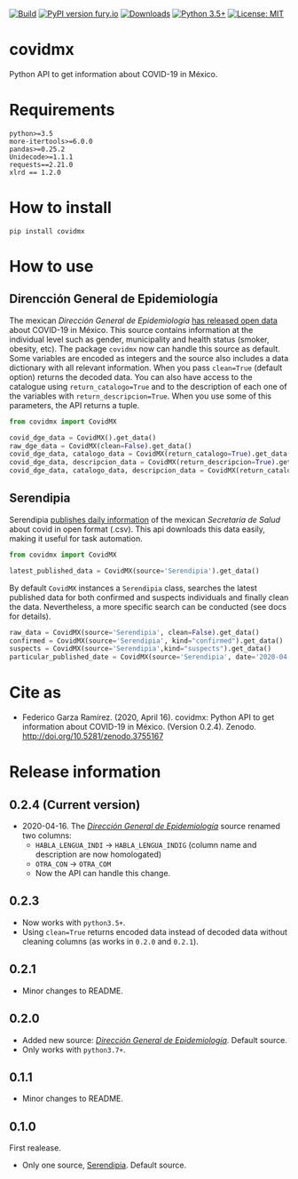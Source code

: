 [![Build](https://github.com/FedericoGarza/covidmx/workflows/Python%20package/badge.svg?branch=master)](https://github.com/FedericoGarza/covidmx/tree/master)
[![PyPI version fury.io](https://badge.fury.io/py/covidmx.svg)](https://pypi.python.org/pypi/covidmx/)
[![Downloads](https://pepy.tech/badge/covidmx)](https://pepy.tech/project/covidmx)
[![Python 3.5+](https://img.shields.io/badge/python-3.5+-blue.svg)](https://www.python.org/downloads/release/python-350+/)
[![License: MIT](https://img.shields.io/badge/License-MIT-green.svg)](https://github.com/FedericoGarza/covidmx/blob/master/LICENSE)

# covidmx
Python API to get information about COVID-19 in México.

# Requirements

```
python>=3.5
more-itertools>=6.0.0
pandas>=0.25.2
Unidecode>=1.1.1
requests==2.21.0
xlrd == 1.2.0
```

# How to install

```
pip install covidmx
```

# How to use

## Direncción General de Epidemiología

The mexican *Dirección General de Epidemiología* [has released open data](https://www.gob.mx/salud/documentos/datos-abiertos-152127) about COVID-19 in México. This source contains information at the individual level such as gender, municipality and health status (smoker, obesity, etc). The package `covidmx` now can handle this source as default. Some variables are encoded as integers and the source also includes a data dictionary with all relevant information. When you pass `clean=True` (default option) returns the decoded data. You can also have access to the catalogue using `return_catalogo=True` and to the description of each one of the variables with `return_descripcion=True`. When you use some of this parameters, the API returns a tuple.

```python
from covidmx import CovidMX

covid_dge_data = CovidMX().get_data()
raw_dge_data = CovidMX(clean=False).get_data()
covid_dge_data, catalogo_data = CovidMX(return_catalogo=True).get_data()
covid_dge_data, descripcion_data = CovidMX(return_descripcion=True).get_data()
covid_dge_data, catalogo_data, descripcion_data = CovidMX(return_catalogo=True, return_descripcion=True).get_data()
```

## Serendipia

Serendipia [publishes daily information](https://serendipia.digital/2020/03/datos-abiertos-sobre-casos-de-coronavirus-covid-19-en-mexico/) of the mexican *Secretaría de Salud* about covid in open format (.csv). This api downloads this data easily, making it useful for task automation.

```python
from covidmx import CovidMX

latest_published_data = CovidMX(source='Serendipia').get_data()
```

By default `CovidMX` instances a `Serendipia` class, searches the latest published data for both confirmed and suspects individuals and finally clean the data. Nevertheless, a more specific search can be conducted (see docs for details).

```python
raw_data = CovidMX(source='Serendipia', clean=False).get_data()
confirmed = CovidMX(source='Serendipia', kind="confirmed").get_data()
suspects = CovidMX(source='Serendipia',kind="suspects").get_data()
particular_published_date = CovidMX(source='Serendipia', date='2020-04-10', date_format='%Y-%m-%d').get_data()
```

# Cite as

- Federico Garza Ramírez. (2020, April 16). covidmx: Python API to get information about COVID-19 in México. (Version 0.2.4). Zenodo. http://doi.org/10.5281/zenodo.3755167


# Release information

## 0.2.4 (Current version)

- 2020-04-16. The [*Dirección General de Epidemiología*](https://www.gob.mx/salud/documentos/datos-abiertos-152127) source renamed two columns:
  - `HABLA_LENGUA_INDI` -> `HABLA_LENGUA_INDIG` (column name and description are now homologated)
  - `OTRA_CON` -> `OTRA_COM`
  - Now the API can handle this change.

## 0.2.3

- Now works with `python3.5+`.
- Using `clean=True` returns encoded data instead of decoded data without cleaning columns (as works in `0.2.0` and `0.2.1`).

## 0.2.1

- Minor changes to README.

## 0.2.0

- Added new source: [*Dirección General de Epidemiología*](https://www.gob.mx/salud/documentos/datos-abiertos-152127). Default source.
- Only works with `python3.7+`.

## 0.1.1

- Minor changes to README.

## 0.1.0

First realease.

- Only one source, [Serendipia](https://serendipia.digital/2020/03/datos-abiertos-sobre-casos-de-coronavirus-covid-19-en-mexico/). Default source.

